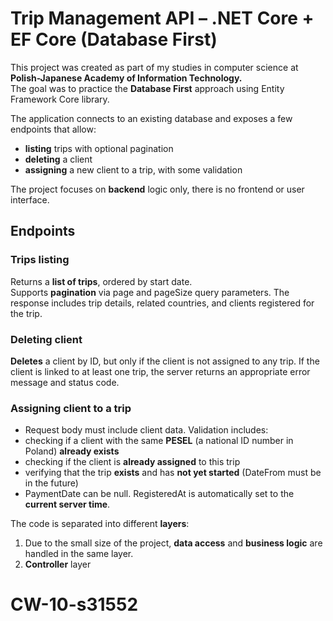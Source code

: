 # Trip Management API – .NET Core + EF Core (Database First)

This project was created as part of my studies in computer science at **Polish-Japanese Academy of Information Technology.**  
The goal was to practice the **Database First** approach using Entity Framework Core library.

The application connects to an existing database and exposes a few endpoints that allow:
- **listing** trips with optional pagination
- **deleting** a client 
- **assigning** a new client to a trip, with some validation

The project focuses on **backend** logic only, there is no frontend or user interface.

## Endpoints

### Trips listing
Returns a **list of trips**, ordered by start date.  
Supports **pagination** via page and pageSize query parameters.
The response includes trip details, related countries, and clients registered for the trip.

### Deleting client
**Deletes** a client by ID, but only if the client is not assigned to any trip.
If the client is linked to at least one trip, the server returns an appropriate error message and status code.

### Assigning client to a trip
- Request body must include client data. Validation includes:
- checking if a client with the same **PESEL** (a national ID number in Poland) **already exists**
- checking if the client is **already assigned** to this trip
- verifying that the trip **exists** and has **not yet started** (DateFrom must be in the future)
- PaymentDate can be null. RegisteredAt is automatically set to the **current server time**.

The code is separated into different **layers**:
1. Due to the small size of the project, **data access** and **business logic** are handled in the same layer.
2. **Controller** layer

# CW-10-s31552
